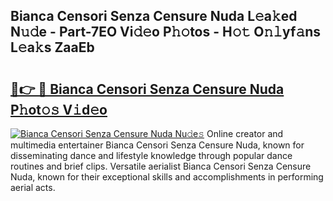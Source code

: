 ## Bianca Censori Senza Censure Nuda L𝚎a𝚔ed N𝚞𝚍e - Part-7EO Vi𝚍𝚎o P𝚑𝚘tos - H𝚘𝚝 O𝚗𝚕yf𝚊ns L𝚎a𝚔s ZaaEb

# <h2><a href="http://kfebhzk.oniu.top/?m=Bianca+Censori+Senza+Censure+Nuda">🔗👉 🔴 Bianca Censori Senza Censure Nuda P𝚑ot𝚘𝚜 V𝚒d𝚎o</a></h2>

[![Bianca Censori Senza Censure Nuda Nu𝚍e𝚜](https://i.imgur.com/0qMVB7G.gif)](http://kfebhzk.oniu.top/?m=Bianca+Censori+Senza+Censure+Nuda)
Online creator and multimedia entertainer Bianca Censori Senza Censure Nuda, known for disseminating dance and lifestyle knowledge through popular dance routines and brief clips. Versatile aerialist Bianca Censori Senza Censure Nuda, known for their exceptional skills and accomplishments in performing aerial acts.  
